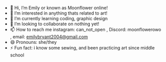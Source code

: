 - 👋 Hi, I’m Emily or known as Moonflower online!
- 👀 I’m interested in anything thats related to art!
- 🌱 I’m currently learning coding, graphic design
- 💞️ I’m looking to collaborate on nothing yet!
- 📫 How to reach me instagram: can_not_open , Discord: moonflowerowo , email: emilybryant2004@gmail.com
- 😄 Pronouns: she/they
- ⚡ Fun fact: i know some sewing, and been practicing art since middle school

<!---
Moonflower-pixel/Moonflower-pixel is a ✨ special ✨ repository because its `README.md` (this file) appears on your GitHub profile.
You can click the Preview link to take a look at your changes.
--->
